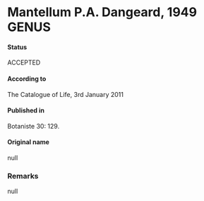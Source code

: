 Mantellum P.A. Dangeard, 1949 GENUS
=======

#### Status
ACCEPTED

#### According to
The Catalogue of Life, 3rd January 2011

#### Published in
Botaniste 30: 129.

#### Original name
null

### Remarks
null